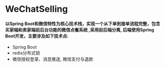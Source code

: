 # WeChatSelling
#### 以Spring Boot和微信特性为核心技术栈，实现一个从下单到接单流程完整，包含买家端和卖家端前后台功能的微信点餐系统 ,采用前后端分离, 后端使用Spring Boot开发，主要涉及如下技术点:
* Spring Boot
* redis分布式锁
* 微信授权登录、消息推送, 微信支付与退款
